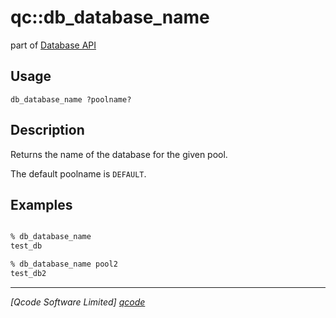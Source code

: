 qc::db_database_name
===========

part of [Database API](../db.md)

Usage
-----
`db_database_name ?poolname?`

Description
-----------
Returns the name of the database for the given pool.

The default poolname is `DEFAULT`.

Examples
--------
```tcl

% db_database_name
test_db

% db_database_name pool2
test_db2

```

----------------------------------
*[Qcode Software Limited] [qcode]*

[qcode]: http://www.qcode.co.uk "Qcode Software"